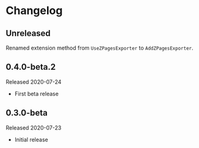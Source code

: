 # Changelog

## Unreleased

Renamed extension method from `UseZPagesExporter` to `AddZPagesExporter`.

## 0.4.0-beta.2

Released 2020-07-24

* First beta release

## 0.3.0-beta

Released 2020-07-23

* Initial release
